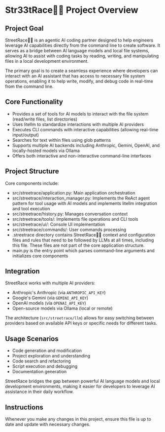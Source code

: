 # Str33tRace🚗💨 Project Overview

## Project Goal
StreetRace🚗💨 is an agentic AI coding partner designed to help engineers leverage AI capabilities directly from the command line to create software. It serves as a bridge between AI language models and local file systems, allowing AI to assist with coding tasks by reading, writing, and manipulating files in a local development environment.

The primary goal is to create a seamless experience where developers can interact with an AI assistant that has access to necessary file system operations, enabling it to help write, modify, and debug code in real-time from the command line.

## Core Functionality
- Provides a set of tools for AI models to interact with the file system (read/write files, list directories)
- Uses litellm to standardize interactions with multiple AI providers
- Executes CLI commands with interactive capabilities (allowing real-time input/output)
- Searches for text within files using glob patterns
- Supports multiple AI backends including Anthropic, Gemini, OpenAI, and locally-hosted models via Ollama
- Offers both interactive and non-interactive command-line interfaces

## Project Structure

Core components include:
* src/streetrace/application.py: Main application orchestration
* src/streetrace/interaction_manager.py: Implements the ReAct agent pattern for tool usage with AI models and implements litellm integration and tool execution
* src/streetrace/history.py: Manages conversation context
* src/streetrace/tools/: Implements file operations and CLI tools
* src/streetrace/ui/: Console UI implementation
* src/streetrace/commands/: User commands processing
* .streetrace directory contains StreetRace🚗💨 context and configuration files and rules that need to be followed by LLMs at all times, including this file. These files are not part of the core application structure.
* main.py is the entry point which parses command-line arguments and initializes core components

## Integration

StreetRace works with multiple AI providers:

- Anthropic's Anthropic (via `ANTHROPIC_API_KEY`)
- Google's Gemini (via `GEMINI_API_KEY`)
- OpenAI models (via `OPENAI_API_KEY`)
- Open-source models via Ollama (local or remote)

The architecture (`src/streetrace/llm`) allows for easy switching between providers based on available API keys or specific needs for different tasks.

## Usage Scenarios

- Code generation and modification
- Project exploration and understanding
- Code search and refactoring
- Script execution and debugging
- Documentation generation

StreetRace bridges the gap between powerful AI language models and local development environments, making it easier for developers to leverage AI assistance in their daily workflow.

## Instructions

Whenever you make any changes in this project, ensure this file is up to date and update with necessary changes.
